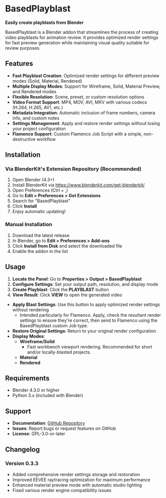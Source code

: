 # BasedPlayblast

**Easily create playblasts from Blender**

BasedPlayblast is a Blender addon that streamlines the process of creating video playblasts for animation review. It provides optimized render settings for fast preview generation while maintaining visual quality suitable for review purposes.

## Features

- **Fast Playblast Creation**: Optimized render settings for different preview modes (Solid, Material, Rendered)
- **Multiple Display Modes**: Support for Wireframe, Solid, Material Preview, and Rendered modes
- **Flexible Resolution**: Scene, preset, or custom resolution options
- **Video Format Support**: MP4, MOV, AVI, MKV with various codecs (H.264, H.265, AV1, etc.)
- **Metadata Integration**: Automatic inclusion of frame numbers, camera info, and custom notes
- **Settings Management**: Apply and restore render settings without losing your project configuration
- **Flamenco Support**: Custom Flamenco Job Script with a simple, non-destructive workflow

## Installation

### Via BlenderKit's Extension Repository (Recommended)
1. Open Blender (4.3+)
2. Install BlenderKit via https://www.blenderkit.com/get-blenderkit/
3. Open Preferences (Ctrl + ,)
4. Go to **Edit > Preferences > Get Extensions**
5. Search for "BasedPlayblast"
6. Click **Install**
7. Enjoy automatic updating!

### Manual Installation
1. Download the latest release
2. In Blender, go to **Edit > Preferences > Add-ons**
3. Click **Install from Disk** and select the downloaded file
4. Enable the addon in the list

## Usage

1. **Locate the Panel**: Go to **Properties > Output > BasedPlayblast**
2. **Configure Settings**: Set your output path, resolution, and display mode
3. **Create Playblast**: Click the **PLAYBLAST** button
4. **View Result**: Click **VIEW** to open the generated video

- **Apply Blast Settings**: Use this button to apply optimized render settings without rendering
    - Intended particularly for Flamenco. Apply, check the resultant render settings to ensure they're correct, then send to Flamenco using the BasedPlayblast custom Job type.
- **Restore Original Settings**: Return to your original render configuration
- **Display Modes**:
    - **Wireframe/Solid**
        - Fast workbench viewport rendering. Recommended for short and/or locally-blasted projects.
    - **Material**
    - **Rendered**

## Requirements

- Blender 4.3.0 or higher
- Python 3.x (included with Blender)

## Support

- **Documentation**: [GitHub Repository](https://github.com/RaincloudTheDragon/BasedPlayblast)
- **Issues**: Report bugs or request features on GitHub
- **License**: GPL-3.0-or-later

## Changelog

### Version 0.3.3
- Added comprehensive render settings storage and restoration
- Improved EEVEE raytracing optimization for maximum performance
- Enhanced material preview mode with automatic studio lighting
- Fixed various render engine compatibility issues
